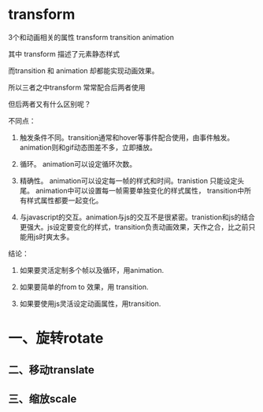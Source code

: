 
# transform

3个和动画相关的属性 transform transition animation

其中 transform 描述了元素静态样式

而transition 和 animation 却都能实现动画效果。

所以三者之中transform 常常配合后两者使用

但后两者又有什么区别呢？

不同点：

1.  触发条件不同。transition通常和hover等事件配合使用，由事件触发。animation则和gif动态图差不多，立即播放。

2. 循环。 animation可以设定循环次数。

3. 精确性。 animation可以设定每一帧的样式和时间。tranistion 只能设定头尾。 animation中可以设置每一帧需要单独变化的样式属性， transition中所有样式属性都要一起变化。

4. 与javascript的交互。animation与js的交互不是很紧密。tranistion和js的结合更强大。js设定要变化的样式，transition负责动画效果，天作之合，比之前只能用js时爽太多。

结论：

1. 如果要灵活定制多个帧以及循环，用animation.

2. 如果要简单的from to 效果，用 transition.

3. 如果要使用js灵活设定动画属性，用transition.


# 一、旋转rotate

## 二、移动translate
## 三、缩放scale